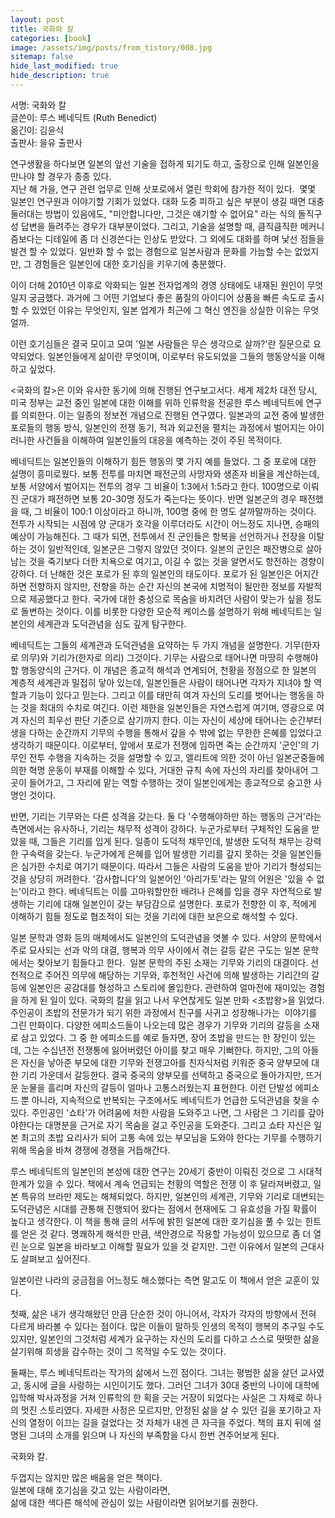 ```yaml
---
layout: post
title: 국화와 칼
categories: [book]
image: /assets/img/posts/from_tistory/008.jpg
sitemap: false
hide_last_modified: true
hide_description: true
---
```


  


  


  


  


서명: 국화와 칼  
글쓴이: 루스 베네딕트 (Ruth Benedict)  
옮긴이: 김윤식  
출판사: 을유 출판사  
  
연구생활을 하다보면 일본의 앞선 기술을 접하게 되기도 하고, 출장으로 인해 일본인을 만나야 할 경우가 종종 있다.  
지난 해 가을, 연구 관련 업무로 인해 삿포로에서 열린 학회에 참가한 적이 있다.  몇몇 일본인 연구원과 이야기할 기회가 있었다. 대화 도중 피하고 싶은 부분이 생길 때면 대충 둘러대는 방법이 있음에도, "미안합니다만, 그것은 얘기할 수 없어요" 라는 식의 돌직구성 답변을 들려주는 경우가 대부분이었다. 그리고, 기술을 설명할 때, 큼직큼직한 메커니즘보다는 디테일에 좀 더 신경쓴다는 인상도 받았다. 그 외에도 대화를 하며 낯선 점들을 발견 할 수 있었다. 일반화 할 수 없는 경험으로 일본사람과 문화를 가늠할 수는 없었지만, 그 경험들은 일본인에 대한 호기심을 키우기에 충분했다.  
  
이이 더해 2010년 이후로 악화되는 일본 전자업계의 경영 상태에도 내재된 원인이 무엇일지 궁금했다. 과거에 그 어떤 기업보다 좋은 품질의 아이디어 상품을 빠른 속도로 출시할 수 있었던 이유는 무엇인지, 일본 업계가 최근에 그 혁신 엔진을 상실한 이유는 무엇얼까.  
  
이런 호기심들은 결국 모이고 모여 '일본 사람들은 무슨 생각으로 살까?'란 질문으로 요약되었다. 일본인들에게 삶이란 무엇이며, 이로부터 유도되었을 그들의 행동양식을 이해하고 싶었다.  
  
<국화의 칼\>은 이와 유사한 동기에 의해 진행된 연구보고서다. 세계 제2차 대전 당시, 미국 정부는 교전 중인 일본에 대한 이해를 위하 인류학을 전공한 루스 베네딕트에 연구를 의뢰한다. 이는 일종의 정보전 개념으로 진행된 연구였다. 일본과의 교전 중에 발생한 포로들의 행동 방식, 일본인의 전쟁 동기, 적과 외교전을 펼치는 과정에서 벌어지는 아이러니한 사건들을 이해하여 일본인들의 대응을 예측하는 것이 주된 목적이다.  
  
베네딕트는 일본인들의 이해하기 힘든 행동의 몇 가지 예를 들었다. 그 중 포로에 대한 설명이 흥미로웠다. 보통 전투를 마치면 패전군의 사망자와 생존자 비율을 계산하는데, 보통 서양에서 벌어지는 전투의 경우 그 비율이 1:3에서 1:5라고 한다. 100명으로 이뤄진 군대가 패전하면 보통 20-30명 정도가 죽는다는 뜻이다. 반면 일본군의 경우 패전했을 때, 그 비율이 100:1 이상이라고 하니까, 100명 중에 한 명도 살까말까하는 것이다. 전투가 시작되는 시점에 양 군대가 호각을 이루더라도 시간이 어느정도 지나면, 승패의 예상이 가능해진다. 그 때가 되면, 전투에서 진 군인들은 항복을 선언하거나 전장을 이탈하는 것이 일반적인데, 일본군은 그렇지 않았던 것이다. 일본의 군인은 패잔병으로 살아남는 것을 죽기보다 더한 치욕으로 여기고, 이길 수 없는 것을 알면서도 항전하는 경향이 강하다. 더 난해한 것은 포로가 된 후의 일본인의 태도이다. 포로가 된 일본인은 어지간하면 전향하지 않지만, 전향을 하는 순간 자신의 본국에 치명적이 될만한 정보를 자발적으로 제공했다고 한다. 국가에 대한 충성으로 목숨을 바치려던 사람이 맞는가 싶을 정도로 돌변하는 것이다. 이를 비롯한 다양한 모순적 케이스를 설명하기 위해 베네딕트는 일본인의 세계관과 도덕관념을 심도 깊게 탐구한다.   
  
베네딕트는 그들의 세계관과 도덕관념을 요약하는 두 가지 개념을 설명한다. 기무(한자로 의무)와 기리가(한자로 의리) 그것이다. 기무는 사람으로 태어나면 마땅히 수행해야할 행동양식의 근거다. 이 개념은 종교적 해석과 연계되어, 천황을 정점으로 한 일본의 계층적 세계관과 밀접히 닿아 있는데, 일본인들은 사람이 태어나면 각자가 지녀야 할 역할과 기능이 있다고 믿는다. 그리고 이를 태만히 여겨 자신의 도리를 벗어나는 행동을 하는 것을 최대의 수치로 여긴다. 이런 제한을 일본인들은 자연스럽게 여기며, 영광으로 여겨 자신의 최우선 판단 기준으로 삼기까지 한다. 이는 자신이 세상에 태어나는 순간부터 생을 다하는 순간까지 기무의 수행을 통해서 갚을 수 밖에 없는 무한한 은혜를 입었다고 생각하기 때문이다. 이로부터, 앞에서 포로가 전쟁에 임하면 죽는 순간까지 '군인'의 기무인 전투 수행을 지속하는 것을 설명할 수 있고, 엘리트에 의한 것이 아닌 일본군중들에 의한 혁명 운동이 부재를 이해할 수 있다, 거대한 규칙 속에 자신의 자리를 찾아내어 그 곳이 들어가고, 그 자리에 맡는 역할 수행하는 것이 일본인에게는 종교적으로 숭고한 사명인 것이다.   
  
반면, 기리는 기무와는 다른 성격을 갖는다. 둘 다 '수행해야하만 하는 행동의 근거'라는 측면에서는 유사하나, 기리는 채무적 성격이 강하다. 누군가로부터 구체적인 도움을 받았을 때, 그들은 기리를 입게 된다. 일종이 도덕적 채무인데, 발생한 도덕적 채무는 강력한 구속력을 갖는다. 누군가에게 은혜를 입어 발생한 기리를 갚지 못하는 것을 일본인들은 심가한 수치로 여기기 때문이다. 따라서 그들은 사람의 도움을 받아 기리가 형성되는 것을 상당히 꺼려한다. '감사합니다'의 일본어인 '아리가토'라는 말의 어원은 '있을 수 없는'이라고 한다. 베네딕트는 이를 고마워할만한 배려나 은혜를 입을 경우 자연적으로 발생하는 기리에 대해 일본인이 갖는 부담감으로 설명한다. 포로가 전향한 이 후, 적에게 이해하기 힘들 정도로 협조적이 되는 것을 기리에 대한 보은으로 해석할 수 있다.  
  
일본 문학과 영화 등의 매체에서도 일본인의 도덕관념을 엿볼 수 있다. 서양의 문학에서 주로 묘사되는 선과 악의 대결, 행복과 의무 사이에서 겪는 갈등 같은 구도는 일본 문학에서는 찾아보기 힘들다고 한다.  일본 문학의 주된 소재는 기무와 기리의 대결이다. 선천적으로 주어진 의무에 해당하는 기무와, 후천적인 사건에 의해 발생하는 기리간의 갈등에 일본인은 공감대를 형성하고 스토리에 몰입한다. 관련하여 얼마전에 재미있는 경험을 하게 된 일이 있다. 국화의 칼을 읽고 나서 우연찮게도 일본 만화 <초밥왕\>을 읽었다. 주인공이 초밥의 전문가가 되기 위한 과정에서 친구를 사귀고 성장해나가는  이야기를 그린 만화이다. 다양한 에피소드들이 나오는데 많은 경우가 기무와 기리의 갈등을 소재로 삼고 있었다. 그 중 한 에피소드를 예로 들자면, 장어 초밥을 만드는 한 장인이 있는데, 그는 수십년전 전쟁통에 잃어버렸던 아이를 찾고 매우 기뻐한다. 하지만, 그의 아들은 자신을 낳아준 부모에 대한 기무와 전쟁고아를 친자식처럼 키워준 중국 양부모에 대한 기리 가운데서 갈등한다. 결국 중국의 양부모를 선택하고 중국으로 돌아가지만, 뜨거운 눈물을 흘리며 자신의 갈등이 얼마나 고통스러웠는지 표현한다. 이런 단발성 에피소드 뿐 아니라, 지속적으로 반복되는 구조에서도 베네딕트가 언급한 도덕관념을 찾을 수 있다. 주인공인 '쇼타'가 어려움에 처한 사람을 도와주고 나면, 그 사람은 그 기리를 갚아야한다는 대명분을 근거로 자기 목숨을 걸고 주인공을 도와준다. 그리고 쇼타 자신은 일본 최고의 초밥 요리사가 되어 고통 속에 있는 부모님을 도와야 한다는 기무를 수행하기 위해 목숨을 바쳐 경쟁에 경쟁을 거듭해간다.   
  
루스 베네딕트의 일본인의 본성에 대한 연구는 20세기 중반이 이뤄진 것으로 그 시대적 한계가 있을 수 있다. 책에서 계속 언급되는 천황의 역할은 전쟁 이 후 달라져버렸고, 일본 특유의 브라만 제도는 해체되었다. 하지만, 일본인의 세계관, 기무와 기리로 대변되는 도덕관념은 시대를 관통해 진행되어 왔다는 점에서 현재에도 그 유효성을 가질 확률이 높다고 생각한다. 이 책을 통해 글의 서두에 밝힌 일본에 대한 호기심을 풀 수 있는 힌트를 얻은 것 같다. 명쾌하게 해석한 만큼, 색안경으로 작용할 가능성이 있으므로 좀 더 열린 눈으로 일본을 바라보고 이해할 필요가 있을 것 같지만. 그런 이유에서 일본의 근대사도 살펴보고 싶어진다.  
  
일본이란 나라의 궁금점을 어느정도 해소했다는 측면 말고도 이 책에서 얻은 교훈이 있다.  
  
첫째, 삶은 내가 생각해왔던 만큼 단순한 것이 아니어서, 각자가 각자의 방향에서 전혀 다르게 바라볼 수 있다는 점이다. 많은 이들이 말하듯 인생의 목적이 행복의 추구일 수도 있지만, 일본인의 그것처럼 세계가 요구하는 자신의 도리를 다하고 스스로 떳떳한 삶을 살기위해 희생을 감수하는 것이 그 목적일 수도 있는 것이다.  
  
둘째는, 루스 베네딕트라는 작가의 삶에서 느낀 점이다. 그녀는 평범한 삶을 살던 교사였고, 동시에 글을 사랑하는 시인이기도 했다. 그러던 그녀가 30대 중반의 나이에 대학에 입학해 박사과정을 거쳐 인류학의 한 획을 긋는 거장이 되었다는 사실은 그 자체로 하나의 멋진 스토리였다. 자세한 사정은 모르지만, 안정된 삶을 살 수 있던 길을 포기하고 자신의 열정이 이끄는 길을 걸었다는 것 자체가 내겐 큰 자극을 주었다. 책의 표지 뒤에 설명된 그녀의 소개를 읽으며 나 자신의 부족함을 다시 한번 견주어보게 된다.  
  
국화와 칼.  
  
두껍지는 않지만 많은 배움을 얻은 책이다.   
일본에 대해 호기심을 갖고 있는 사람이라면,  
삶에 대한 색다른 해석에 관심이 있는 사람이라면 읽어보기를 권한다.

